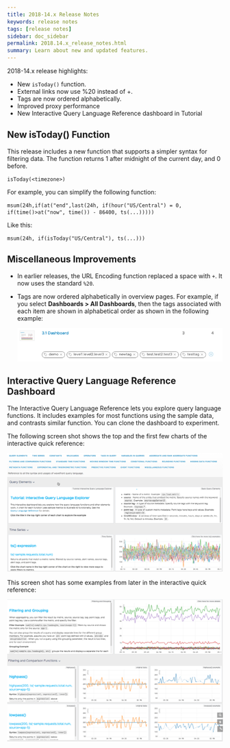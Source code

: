 ```yaml
---
title: 2018-14.x Release Notes
keywords: release notes
tags: [release notes]
sidebar: doc_sidebar
permalink: 2018.14.x_release_notes.html
summary: Learn about new and updated features.
---
```


2018-14.x release highlights:
- New `isToday()` function.
- External links now use %20 instead of +.
- Tags are now ordered alphabetically.
- Improved proxy performance
- New Interactive Query Language Reference dashboard in Tutorial

## New isToday() Function

This release includes a new function that supports a simpler syntax for filtering data. The function returns 1 after midnight of the current day, and 0 before.
```
isToday(<timezone>)
```
For example, you can simplify the following function:
```
msum(24h,if(at("end",last(24h, if(hour("US/Central") = 0, if(time()>at("now", time()) - 86400, ts(...)))))
```
Like this:
```
msum(24h, if(isToday("US/Central"), ts(...)))
```

## Miscellaneous Improvements
- In earlier releases, the URL Encoding function replaced a space with `+`. It now uses the standard `%20`.
- Tags are now ordered alphabetically in overview pages. For example, if you select **Dashboards > All Dashboards**, then the tags associated with each item are shown in alphabetical order as shown in the following example:

  ![tag ordering](images/tag_ordering.png)


## Interactive Query Language Reference Dashboard

The Interactive Query Language Reference lets you explore query language functions. It includes examples for most functions using the sample data, and contrasts similar function. You can clone the dashboard to experiment.

The following screen shot shows the top and the first few charts of the interactive quick reference:

![tutorial start](images/tutorial_start.png)

This screen shot has some examples from later in the interactive quick reference:

![tutorial later](images/tutorial_later.png)
